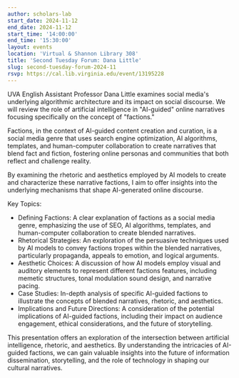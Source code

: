 ```yaml
---
author: scholars-lab
start_date: 2024-11-12
end_date: 2024-11-12
start_time: '14:00:00'
end_time: '15:30:00'
layout: events
location: 'Virtual & Shannon Library 308'
title: 'Second Tuesday Forum: Dana Little'
slug: second-tuesday-forum-2024-11
rsvp: https://cal.lib.virginia.edu/event/13195228
---
```


UVA English Assistant Professor Dana Little examines social media's underlying algorithmic architecture and its impact on social discourse. We will review the role of artificial intelligence in "AI-guided" online narratives focusing specifically on the concept of "factions."

Factions, in the context of AI-guided content creation and curation, is a social media genre that uses search engine optimization, AI algorithms, templates, and human-computer collaboration to create narratives that blend fact and fiction, fostering online personas and communities that both reflect and challenge reality.

By examining the rhetoric and aesthetics employed by AI models to create and characterize these narrative factions, I aim to offer insights into the underlying mechanisms that shape AI-generated online discourse.

Key Topics:

* Defining Factions: A clear explanation of factions as a social media genre, emphasizing the use of SEO, AI algorithms, templates, and human-computer collaboration to create blended narratives.
* Rhetorical Strategies: An exploration of the persuasive techniques used by AI models to convey factions tropes within the blended narratives, particularly propaganda, appeals to emotion, and logical arguments.
* Aesthetic Choices: A discussion of how AI models employ visual and auditory elements to represent different factions features, including memetic structures, tonal modulation sound design, and narrative pacing.
* Case Studies: In-depth analysis of specific AI-guided factions to illustrate the concepts of blended narratives, rhetoric, and aesthetics.
* Implications and Future Directions: A consideration of the potential implications of AI-guided factions, including their impact on audience engagement, ethical considerations, and the future of storytelling.

This presentation offers an exploration of the intersection between artificial intelligence, rhetoric, and aesthetics. By understanding the intricacies of AI-guided factions, we can gain valuable insights into the future of information dissemination, storytelling, and the role of technology in shaping our cultural narratives.
